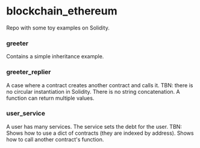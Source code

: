 # blockchain_ethereum

Repo with some toy examples on Solidity.

### greeter
Contains a simple inheritance example.

### greeter_replier
A case where a contract creates another contract and calls it.
TBN: there is no circular instantiation in Solidity. There is no string concatenation. A function can return multiple values.

### user_service
A user has many services. The service sets the debt for the user.
TBN: Shows how to use a dict of contracts (they are indexed by address). Shows how to call another contract's function.
